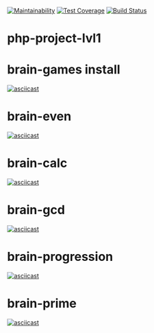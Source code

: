 [![Maintainability](https://api.codeclimate.com/v1/badges/253b9692d617d799bd4a/maintainability)](https://codeclimate.com/github/kostyawhite/php-project-lvl1/maintainability)
[![Test Coverage](https://api.codeclimate.com/v1/badges/253b9692d617d799bd4a/test_coverage)](https://codeclimate.com/github/kostyawhite/php-project-lvl1/test_coverage)
[![Build Status](https://travis-ci.com/kostyawhite/php-project-lvl1.svg?branch=master)](https://travis-ci.com/kostyawhite/php-project-lvl1)
# php-project-lvl1
# brain-games install
[![asciicast](https://asciinema.org/a/256827.svg)](https://asciinema.org/a/256827)
# brain-even
[![asciicast](https://asciinema.org/a/256828.svg)](https://asciinema.org/a/256828)
# brain-calc
[![asciicast](https://asciinema.org/a/256829.svg)](https://asciinema.org/a/256829)
# brain-gcd
[![asciicast](https://asciinema.org/a/256830.svg)](https://asciinema.org/a/256830)
# brain-progression
[![asciicast](https://asciinema.org/a/256831.svg)](https://asciinema.org/a/256831)
# brain-prime
[![asciicast](https://asciinema.org/a/256832.svg)](https://asciinema.org/a/256832)

